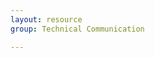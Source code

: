 ```yaml
---
layout: resource
group: Technical Communication

---
```

<!-- General resources go here -->

<!-- #### Beginner -->

<!-- #### Intermediate -->

<!-- #### Advanced -->

<!-- #### Jedi -->
